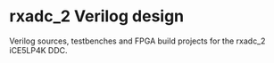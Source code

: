 # rxadc_2 Verilog design
Verilog sources, testbenches and FPGA build projects for the rxadc_2 iCE5LP4K
DDC.
 